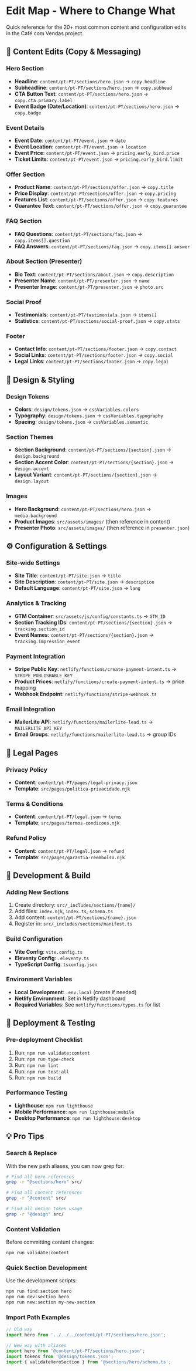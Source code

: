 # Edit Map - Where to Change What

Quick reference for the 20+ most common content and configuration edits in the Café com Vendas project.

## 🎯 Content Edits (Copy & Messaging)

### Hero Section
- **Headline**: `content/pt-PT/sections/hero.json` → `copy.headline`
- **Subheadline**: `content/pt-PT/sections/hero.json` → `copy.subhead`
- **CTA Button Text**: `content/pt-PT/sections/hero.json` → `copy.cta.primary.label`
- **Event Badge (Date/Location)**: `content/pt-PT/sections/hero.json` → `copy.badge`

### Event Details
- **Event Date**: `content/pt-PT/event.json` → `date`
- **Event Location**: `content/pt-PT/event.json` → `location`
- **Event Price**: `content/pt-PT/event.json` → `pricing.early_bird.price`
- **Ticket Limits**: `content/pt-PT/event.json` → `pricing.early_bird.limit`

### Offer Section
- **Product Name**: `content/pt-PT/sections/offer.json` → `copy.title`
- **Price Display**: `content/pt-PT/sections/offer.json` → `copy.pricing`
- **Features List**: `content/pt-PT/sections/offer.json` → `copy.features`
- **Guarantee Text**: `content/pt-PT/sections/offer.json` → `copy.guarantee`

### FAQ Section
- **FAQ Questions**: `content/pt-PT/sections/faq.json` → `copy.items[].question`
- **FAQ Answers**: `content/pt-PT/sections/faq.json` → `copy.items[].answer`

### About Section (Presenter)
- **Bio Text**: `content/pt-PT/sections/about.json` → `copy.description`
- **Presenter Name**: `content/pt-PT/presenter.json` → `name`
- **Presenter Image**: `content/pt-PT/presenter.json` → `photo.src`

### Social Proof
- **Testimonials**: `content/pt-PT/testimonials.json` → `items[]`
- **Statistics**: `content/pt-PT/sections/social-proof.json` → `copy.stats`

### Footer
- **Contact Info**: `content/pt-PT/sections/footer.json` → `copy.contact`
- **Social Links**: `content/pt-PT/sections/footer.json` → `copy.social`
- **Legal Links**: `content/pt-PT/sections/footer.json` → `copy.legal`

## 🎨 Design & Styling

### Design Tokens
- **Colors**: `design/tokens.json` → `cssVariables.colors`
- **Typography**: `design/tokens.json` → `cssVariables.typography`
- **Spacing**: `design/tokens.json` → `cssVariables.semantic`

### Section Themes
- **Section Background**: `content/pt-PT/sections/{section}.json` → `design.background`
- **Section Accent Color**: `content/pt-PT/sections/{section}.json` → `design.accent`
- **Layout Variant**: `content/pt-PT/sections/{section}.json` → `design.layout`

### Images
- **Hero Background**: `content/pt-PT/sections/hero.json` → `media.background`
- **Product Images**: `src/assets/images/` (then reference in content)
- **Presenter Photo**: `src/assets/images/` (then reference in `presenter.json`)

## ⚙️ Configuration & Settings

### Site-wide Settings
- **Site Title**: `content/pt-PT/site.json` → `title`
- **Site Description**: `content/pt-PT/site.json` → `description`
- **Default Language**: `content/pt-PT/site.json` → `lang`

### Analytics & Tracking
- **GTM Container**: `src/assets/js/config/constants.ts` → `GTM_ID`
- **Section Tracking IDs**: `content/pt-PT/sections/{section}.json` → `tracking.section_id`
- **Event Names**: `content/pt-PT/sections/{section}.json` → `tracking.impression_event`

### Payment Integration
- **Stripe Public Key**: `netlify/functions/create-payment-intent.ts` → `STRIPE_PUBLISHABLE_KEY`
- **Product Prices**: `netlify/functions/create-payment-intent.ts` → price mapping
- **Webhook Endpoint**: `netlify/functions/stripe-webhook.ts`

### Email Integration
- **MailerLite API**: `netlify/functions/mailerlite-lead.ts` → `MAILERLITE_API_KEY`
- **Email Groups**: `netlify/functions/mailerlite-lead.ts` → group IDs

## 📱 Legal Pages

### Privacy Policy
- **Content**: `content/pt-PT/pages/legal-privacy.json`
- **Template**: `src/pages/politica-privacidade.njk`

### Terms & Conditions
- **Content**: `content/pt-PT/legal.json` → `terms`
- **Template**: `src/pages/termos-condicoes.njk`

### Refund Policy
- **Content**: `content/pt-PT/legal.json` → `refund`
- **Template**: `src/pages/garantia-reembolso.njk`

## 🔧 Development & Build

### Adding New Sections
1. Create directory: `src/_includes/sections/{name}/`
2. Add files: `index.njk`, `index.ts`, `schema.ts`
3. Add content: `content/pt-PT/sections/{name}.json`
4. Register in: `src/_includes/sections/manifest.ts`

### Build Configuration
- **Vite Config**: `vite.config.ts`
- **Eleventy Config**: `.eleventy.ts`
- **TypeScript Config**: `tsconfig.json`

### Environment Variables
- **Local Development**: `.env.local` (create if needed)
- **Netlify Environment**: Set in Netlify dashboard
- **Required Variables**: See `netlify/functions/types.ts` for list

## 🚀 Deployment & Testing

### Pre-deployment Checklist
1. Run: `npm run validate:content`
2. Run: `npm run type-check`
3. Run: `npm run lint`
4. Run: `npm run test:all`
5. Run: `npm run build`

### Performance Testing
- **Lighthouse**: `npm run lighthouse`
- **Mobile Performance**: `npm run lighthouse:mobile`
- **Desktop Performance**: `npm run lighthouse:desktop`

## 💡 Pro Tips

### Search & Replace
With the new path aliases, you can now grep for:
```bash
# Find all hero references
grep -r "@sections/hero" src/

# Find all content references
grep -r "@content" src/

# Find all design token usage
grep -r "@design" src/
```

### Content Validation
Before committing content changes:
```bash
npm run validate:content
```

### Quick Section Development
Use the development scripts:
```bash
npm run find:section hero
npm run dev:section hero
npm run new:section my-new-section
```

### Import Path Examples
```typescript
// Old way
import hero from '../../../content/pt-PT/sections/hero.json';

// New way with aliases
import hero from '@content/pt-PT/sections/hero.json';
import tokens from '@design/tokens.json';
import { validateHeroSection } from '@sections/hero/schema.ts';
```